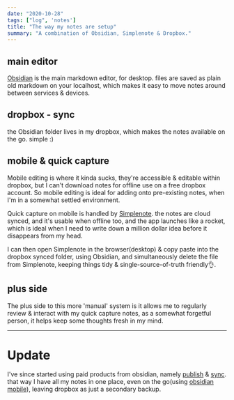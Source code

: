 ```yaml
---
date: "2020-10-28"
tags: ["log", 'notes']
title: "The way my notes are setup"
summary: "A combination of Obsidian, Simplenote & Dropbox."
---
```

 ## main editor
 [Obsidian](https://obsidian.md/) is the main markdown editor, for desktop. files are saved as plain old markdown on your localhost, which makes it easy to move notes around between services & devices.
 
 ## dropbox - sync
the Obsidian folder lives in my dropbox, which makes the notes available on the go. simple :)

## mobile & quick capture
Mobile editing is where it kinda sucks, they're accessible & editable within dropbox, but I can't download notes for offline use on a free dropbox account. So mobile editing is ideal for adding onto pre-existing notes, when I'm in a somewhat settled environment.

Quick capture on mobile is handled by [Simplenote](https://simplenote.com/). the notes are cloud synced, and it's usable when offline too, and the app launches like a rocket, which is ideal when I need to write down a million dollar idea before it disappears from my head.

I can then open Simplenote in the browser(desktop) & copy paste into the dropbox synced folder, using Obsidian, and simultaneously delete the file from Simplenote, keeping things tidy & single-source-of-truth friendly👌.

## plus side
The plus side to this more 'manual' system is it allows me to regularly review & interact with my quick capture notes, as a somewhat forgetful person, it helps keep some thoughts fresh in my mind.

---

# Update

I've since started using paid products from obsidian, namely [publish](https://obsidian.md/publish) & [sync](https://obsidian.md/sync). that way I have all my notes in one place, even on the go(using [obsidian mobile](https://obsidian.md/mobile)), leaving dropbox as just a secondary backup.